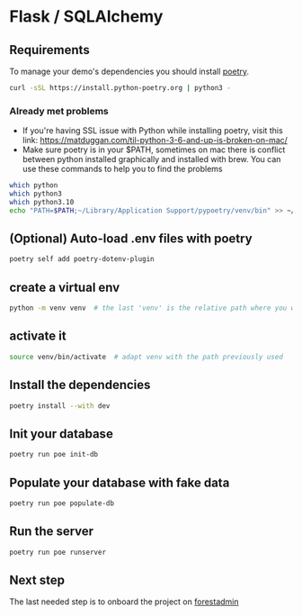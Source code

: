 # Flask / SQLAlchemy

## Requirements

To manage your demo's dependencies you should install [poetry](https://python-poetry.org/docs/).

```bash
curl -sSL https://install.python-poetry.org | python3 -
```

### Already met problems

- If you're having SSL issue with Python while installing poetry, visit this link: <https://matduggan.com/til-python-3-6-and-up-is-broken-on-mac/>
- Make sure poetry is in your $PATH, sometimes on mac there is conflict between python installed graphically and installed with brew. You  can use these commands to help you to find the problems

```bash
which python
which python3
which python3.10
echo "PATH=$PATH;~/Library/Application Support/pypoetry/venv/bin" >> ~/.zshrc  # this is default installation path for poetry on mac
```

## (Optional) Auto-load .env files with poetry

```bash
poetry self add poetry-dotenv-plugin
```

## create a virtual env

```bash
python -m venv venv  # the last 'venv' is the relative path where you want your virtual env
```

## activate it

```bash
source venv/bin/activate  # adapt venv with the path previously used
```

## Install the dependencies

```bash
poetry install --with dev
```

## Init your database

```bash
poetry run poe init-db
```

## Populate your database with fake data

```bash
poetry run poe populate-db
```

## Run the server

```bash
poetry run poe runserver
```

## Next step

The last needed step is to onboard the project on [forestadmin](https://www.forestadmin.com/)
